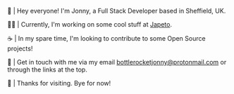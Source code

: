👋 | Hey everyone! I'm Jonny, a Full Stack Developer based in Sheffield, UK.

🧑‍💻 | Currently, I'm working on some cool stuff at <a href="https://www.japeto.ai/">Japeto</a>.

☕ | In my spare time, I'm looking to contribute to some Open Source projects!

🚀 | Get in touch with me via my email bottlerocketjonny@protonmail.com or through the links at the top.

🌟 | Thanks for visiting. Bye for now!
